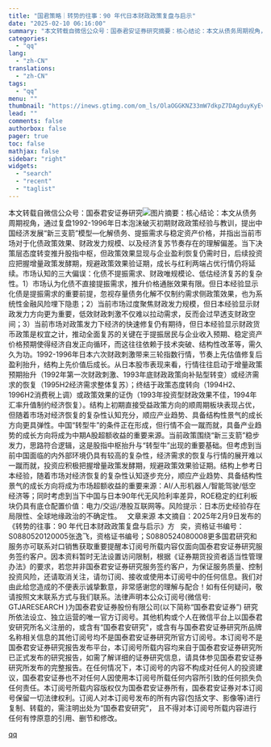 ```yaml
---
title: "国君策略｜转势的往事：90 年代日本财政政策复盘与启示"
date: "2025-02-10 06:16:00"
summary: "本文转载自微信公众号：国泰君安证券研究摘要：核心结论：本文从债务周期视角，通过复盘1992-1996..."
categories:
  - "qq"
lang:
  - "zh-CN"
translations:
  - "zh-CN"
tags:
  - "qq"
menu: ""
thumbnail: "https://inews.gtimg.com/om_ls/OlaOGGKNZ33mW7dkpZ7DAgduyKyEvVMBV27XFZQb1drMgAA_640360/0"
lead: ""
comments: false
authorbox: false
pager: true
toc: false
mathjax: false
sidebar: "right"
widgets:
  - "search"
  - "recent"
  - "taglist"
---
```


本文转载自微信公众号：国泰君安证券研究![图片](https://inews.gtimg.com/om_bt/OLxKSqkQirOce_ZIkGy5W9UyCvDRQfkme5YN-jV6y8KrUAA/641)摘要：核心结论：本文从债务周期视角，通过复盘1992-1996年日本泡沫破灭初期财政政策经验与教训，提出中国经济发展“新三支箭”模型—化解债务、提振需求与稳定资产价格，并指出当前市场对于化债政策效果、财政发力规模、以及经济复苏节奏存在的理解偏差。当下决策层态度转变推升股指中枢，但政策效果显现与企业盈利恢复仍需时日，后续投资应把握增量政策发酵期，规避政策效果验证期，成长与红利两端占优行情仍将延续。市场认知的三大偏误：化债不提振需求、财政唯规模论、低估经济复苏的复杂性。1）市场认为化债不直接提振需求，推升价格通胀效果有限。但日本经验显示化债是提振需求的重要前提，忽视存量债务化解不仅制约需求侧政策效果，也为系统性金融风险埋下隐患；2）当前市场过度聚焦财政发力规模，但日本经验显示财政发力方向更为重要，低效财政刺激不仅难以拉动需求，反而会过早透支财政空间；3）当前市场对政策发力下经济的快速修复仍有期待，但日本经验显示财政货币政策是权宜之计，推动全面复苏的关键在于提振居民与企业收入预期、稳定资产价格预期使得经济自发正向循环，而这往往依赖于技术突破、结构性改革等，需久久为功。1992-1996年日本六次财政刺激带来三轮指数行情，节奏上先估值修复后盈利抬升，结构上先价值后成长。从日本股市表现来看，行情往往启动于增量政策预期抬升（1992年第一次财政刺激、1993年底财政政策向补贴型转变）或经济需求的恢复（1995H2经济需求整体复苏）；终结于政策态度转向（1994H2、1996H2消费税上调）或政策效果的证伪（1993年投资型财政效果不佳，1994年汇率升值制约经济恢复）。结构上初期直接受益政策方向的顺周期板块表现占优，但随着市场对经济恢复的复杂性认知充分，顺应产业趋势、具备结构性景气的成长方向更具弹性。中国“转型牛”的条件正在形成，但行情不会一蹴而就，具备产业趋势的成长方向将成为中期A股超额收益的重要来源。当前政策围绕“新三支箭”稳步发力，思路符合逻辑，这是股指中枢抬升与“转型牛”出现的重要基础。但考虑到当前中国面临的内外部环境仍具有较高的复杂性，经济需求的恢复与行情的展开难以一蹴而就，投资应积极把握增量政策发酵期，规避政策效果验证期。结构上参考日本经验，随着市场对经济恢复的复杂性认知逐步充分，顺应产业趋势、具备结构性景气的成长方向将成为市场超额收益的重要来源：AI/人形机器人/智能驾驶/低空经济等；同时考虑到当下中国与日本90年代无风险利率差异，ROE稳定的红利板块仍具有底仓配置价值：电力/交运/港股互联网等。风险提示：日本历史经验存在局限性、全球地缘政治的不确定性。   文章来源 本文摘自：2025年2月9日发布的《转势的往事：90 年代日本财政政策复盘与启示》方   奕，资格证书编号：S0880520120005张逸飞，资格证书编号；S0880524080008更多国君研究和服务亦可联系对口销售获取重要提醒本订阅号所载内容仅面向国泰君安证券研究服务签约客户。因本资料暂时无法设置访问限制，根据《证券期货投资者适当性管理办法》的要求，若您并非国泰君安证券研究服务签约客户，为保证服务质量、控制投资风险，还请取消关注，请勿订阅、接收或使用本订阅号中的任何信息。我们对由此给您造成的不便表示诚挚歉意，非常感谢您的理解与配合！如有任何疑问，敬请按照文末联系方式与我们联系。法律声明本公众订阅号(微信号: GTJARESEARCH )为国泰君安证券股份有限公司(以下简称“国泰君安证券”) 研究所依法设立、独立运营的唯一官方订阅号。其他机构或个人在微信平台上以国泰君安研究所名义注册的，或含有“国泰君安研究"，或含有与国泰君安证券研究所品牌名称相关信息的其他订阅号均不是国泰君安证券研究所官方订阅号。本订阅号不是国泰君安证券研究报告发布平台，本订阅号所载内容均来自于国泰君安证券研究所已正式发布的研究报告，如需了解详细的证券研究信息，请具体参见国泰君安证券研究所发布的完整报告。在任何情况下，本订阅号的内容不构成对任何人的投资建议，国泰君安证券也不对任何人因使用本订阅号所载任何内容所引致的任何损失负任何责任。本订阅号所载内容版权仅为国泰君安证券所有，国泰君安证券对本订阅号保留一切法律权利。订阅人对本订阅号发布的所有内容(包括文字、影像等)进行复制、转载的，需注明出处为“国泰君安研究”， 且不得对本订阅号所载内容进行任何有悖原意的引用、删节和修改。

[qq](https://new.qq.com/rain/a/20250210A00WBP00)
